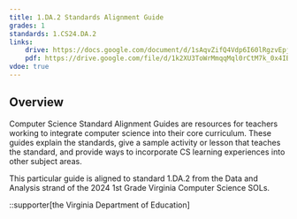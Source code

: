 ```yaml
---
title: 1.DA.2 Standards Alignment Guide
grades: 1
standards: 1.CS24.DA.2
links:
    drive: https://docs.google.com/document/d/1sAqvZifQ4Vdp6I60lRgzvEpjIDTfVAEJi21px8Z2V1Q/edit?usp=drive_link
    pdf: https://drive.google.com/file/d/1k2XU3ToWrMmqqMql0rCtM7k_0x4IBYW2/view?usp=drive_link
vdoe: true
---
```


## Overview

Computer Science Standard Alignment Guides are resources for teachers working to integrate computer science into their core curriculum. These guides explain the standards, give a sample activity or lesson that teaches the standard, and provide ways to incorporate CS learning experiences into other subject areas. 

This particular guide is aligned to standard 1.DA.2 from the Data and Analysis strand of the 2024 1st Grade Virginia Computer Science SOLs.

::supporter[the Virginia Department of Education]